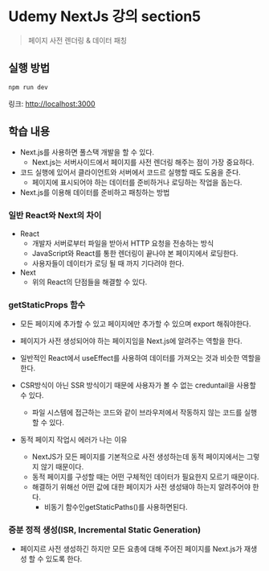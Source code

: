 # Udemy NextJs 강의 section5

> 페이지 사전 렌더링 & 데이터 패칭

## 실행 방법

```bash
npm run dev
```

링크: [http://localhost:3000](http://localhost:3000)

## 학습 내용

- Next.js를 사용하면 풀스택 개발을 할 수 있다.
  - Next.js는 서버사이드에서 페이지를 사전 렌더링 해주는 점이 가장 중요하다.
- 코드 실행에 있어서 클라이언트와 서버에서 코드르 실행할 때도 도움을 준다.
  - 페이지에 표시되어야 하는 데이터를 준비하거나 로딩하는 작업을 돕는다.
- Next.js를 이용해 데이터를 준비하고 패칭하는 방법

### 일반 React와 Next의 차이

- React
  - 개발자 서버로부터 파일을 받아서 HTTP 요청을 전송하는 방식
  - JavaScript와 React를 통한 렌더링이 끝나야 본 페이지에서 로딩한다.
  - 사용자들이 데이터가 로딩 될 때 까지 기다려야 한다.
- Next
  - 위의 React의 단점들을 해결할 수 있다.

### getStaticProps 함수

- 모든 페이지에 추가할 수 있고 페이지에만 추가할 수 있으며 export 해줘야한다.
- 페이지가 사전 생성되어야 하는 페이지임을 Next.js에 알려주는 역할을 한다.
- 일반적인 React에서 useEffect를 사용하여 데이터를 가져오는 것과 비슷한 역할을 한다.
- CSR방식이 아닌 SSR 방식이기 때문에 사용자가 볼 수 없는 creduntail을 사용할 수 있다.

  - 파일 시스템에 접근하는 코드와 같이 브라우저에서 작동하지 않는 코드를 실행할 수 있다.

- 동적 페이지 작업시 에러가 나는 이유
  - NextJS가 모든 페이지를 기본적으로 사전 생성하는데 동적 페이지에서는 그렇지 않기 때문이다.
  - 동적 페이지를 구성할 때는 어떤 구체적인 데이터가 필요한지 모르기 때문이다.
  - 해결하기 위해선 어떤 값에 대한 페이지가 사전 생성돼야 하는지 알려주어야 한다.
    - 비동기 함수인getStaticPaths()를 사용하면된다.

### 증분 정적 생성(ISR, Incremental Static Generation)

- 페이지르 사전 생성하긴 하지만 모든 요총에 대해 주어진 페이지를 Next.js가 재생성 할 수 있도록 한다.
